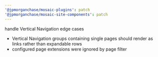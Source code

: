 ```yaml
---
'@jpmorganchase/mosaic-plugins': patch
'@jpmorganchase/mosaic-site-components': patch
---
```


handle Vertical Navigation edge cases

- Vertical Navigation groups containing single pages should render as links rather than expandable rows
- configured page extensions were ignored by page filter
